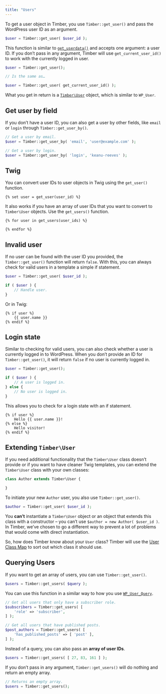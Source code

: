 ```yaml
---
title: "Users"
---
```


To get a user object in Timber, you use `Timber::get_user()` and pass the WordPress user ID as an argument.

```php
$user = Timber::get_user( $user_id );
```

This function is similar to [`get_userdata()`](https://developer.wordpress.org/reference/functions/get_userdata/) and accepts one argument: a user ID. If you don’t pass in any argument, Timber will use `get_current_user_id()` to work with the currently logged in user.

```php
$user = Timber::get_user();

// Is the same as…

$user = Timber::get_user( get_current_user_id() );
```

What you get in return is a [`Timber\User`](https://timber.github.io/docs/reference/timber-user/) object, which is similar to `WP_User`.

## Get user by field

If you don’t have a user ID, you can also get a user by other fields, like `email` or `login` through `Timber::get_user_by()`.

```php
// Get a user by email.
$user = Timber::get_user_by( 'email', 'user@example.com' );

// Get a user by login.
$user = Timber::get_user_by( 'login', 'keanu-reeves' );
```

## Twig

You can convert user IDs to user objects in Twig using the `get_user()` function.

```twig
{% set user = get_user(user_id) %}
```

It also works if you have an array of user IDs that you want to convert to `Timber\User` objects. Use the `get_users()` function.

```twig
{% for user in get_users(user_ids) %}

{% endfor %}
```

## Invalid user

If no user can be found with the user ID you provided, the `Timber::get_user()` function will return `false`. With this, you can always check for valid users in a template a simple if statement.

```php
$user = Timber::get_user( $user_id );

if ( $user ) {
    // Handle user.
}
```

Or in Twig:

```twig
{% if user %}
    {{ user.name }}
{% endif %}
```

## Login state

Similar to checking for valid users, you can also check whether a user is currently logged in to WordPress. When you don’t provide an ID for `Timber::get_user()`, it will return `false` if no user is currently logged in.

```php
$user = Timber::get_user();

if ( $user ) {
    // A user is logged in.
} else {
    // No user is logged in.
}
```

This allows you to check for a login state with an if statement.

```twig
{% if user %}
    Hello {{ user.name }}!
{% else %}
    Hello visitor!
{% endif %}
```

## Extending `Timber\User`

If you need additional functionality that the `Timber\User` class doesn’t provide or if you want to have cleaner Twig templates, you can extend the `Timber\User` class with your own classes:

```php
class Author extends Timber\User {

}
```

To initiate your new `Author` user, you also use `Timber::get_user()`.

```php
$author = Timber::get_user( $user_id );
```

You **can’t** instantiate a `Timber\User` object or an object that extends this class with a constructor – you can’t use `$author = new Author( $user_id )`. In Timber, we’ve chosen to go a different way to prevent a lot of problems that would come with direct instantiation.

So, how does Timber know about your `User` class? Timber will use the [User Class Map](https://timber.github.io/docs/guides/class-maps/#the-user-class-map) to sort out which class it should use.

## Querying Users

If you want to get an array of users, you can use `Timber::get_user()`.

```php
$users = Timber::get_users( $query );
```

You can use this function in a similar way to how you use [`WP_User_Query`](https://developer.wordpress.org/reference/classes/wp_user_query/).

```php
// Get all users that only have a subscriber role.
$subscribers = Timber::get_users( [
    'role' => 'subscriber',
] );

// Get all users that have published posts.
$post_authors = Timber::get_users( [
    'has_published_posts' => [ 'post' ],
] );
```

Instead of a query, you can also pass an **array of user IDs**.

```php
$users = Timber::get_users( [ 27, 83, 161 ] );
```

If you don’t pass in any argument, `Timber::get_users()` will do nothing and return an empty array.

```php
// Returns an empty array.
$users = Timber::get_users();
```
